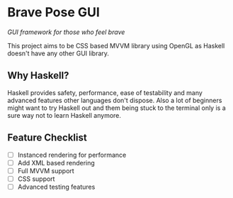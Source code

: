 # Brave Pose GUI

*GUI framework for those who feel brave*

This project aims to be CSS based MVVM library using OpenGL as Haskell doesn't have any other GUI library. 


## Why Haskell?

Haskell provides safety, performance, ease of testability and many advanced features other languages don't dispose.
Also a lot of beginners might want to try Haskell out and them being stuck to the terminal only is a sure way not to learn Haskell anymore.


## Feature Checklist

- [ ] Instanced rendering for performance
- [ ] Add XML based rendering
- [ ] Full MVVM support
- [ ] CSS support
- [ ] Advanced testing features
